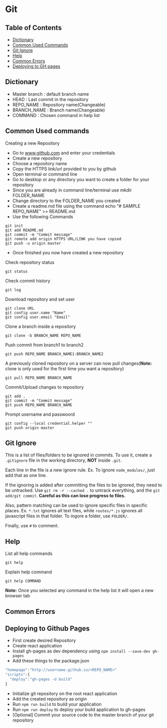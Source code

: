 # Git

## Table of Contents
- [Dictionary](#dictionary)
- [Common Used Commands](#common-used-commands)
- [Git Ignore](#git-ignore)
- [Help](#help)
- [Common Errors](#common-errors)
- [Deploying to GH pages](#deploy)


## Dictionary
- Master branch : default branch name
- HEAD : Last commit in the repository
- REPO_NAME : Repository name(Changeable)
- BRANCH_NAME : Branch name(Changeable)
- COMMAND : Chosen command in help list

## Common Used commands

Creating a new Repository
- Go to www.github.com and enter your credentials
- Create a new repository
- Choose a repository name
- Copy the HTTPS link/url provided to you by github
- Open terminal or command line
- Go to desktop or any directory you want to create a folder for your repository
- Since you are already in command line/terminal use mkdir FOLDER_NAME
- Change directory to the FOLDER_NAME you created
- Create a readme.md file using the command echo "# SAMPLE REPO_NAME" >> README.md
- Use the following Commands
```git
git init
git add README.md
git commit -m "Commit message"
git remote add origin HTTPS URL/LINK you have copied
git push -u origin master
```
- Once finished you now have created a new repository

Check repository status
```git
git status
```
Check commit history
```git
git log
```

Download repository and set user
```git
git clone URL
git config user.name "Name"
git config user.email "Email"
```

Clone a branch inside a repository
```git
git clone -b BRANCH_NAME REPO_NAME
```

Push commit from branch1 to branch2
```git
git push REPO_NAME BRANCH_NAME1:BRANCH_NAME2
```

A previously cloned repository on a server can now pull changes(**Note:** clone is only used for the first time you want a repository)

```git
git pull REPO_NAME BRANCH_NAME
```

Commit/Upload changes to repository
```git
git add .
git commit -m "Commit message"
git push REPO_NAME BRANCH_NAME
```

Prompt username and passwoord
```git
git config --local credential.helper ""
git push origin master
```

## Git Ignore

This is a list of files/folders to be ignored in commits. To use it, create a `.gitignore` file in the working directory, **NOT** inside `.git`.  

Each line in the file is a new ignore rule. Ex. To ignore `node_modules/`, just add that as one line.  

If the ignoring is added after committing the files to be ignored, they need to be untracked. Use `git rm -r --cached .` to untrack everything, and the `git add/git commit`. **Careful as this can lose progress to files.**   

Also, pattern matching can be used to ignore specific files in specific places. Ex. `*.txt` ignores all text files, while `routes/*.js` ignores all javascript files in that folder. To ingore a folder, use `FOLDER/`.

Finally, use `#` to comment.

## Help

List all help commands
```git
git help
```

Explain help command
```git
git help COMMAND
```
**Note:** Once you selected any command in the help list it will open a new browser tab

## Common Errors

## Deploying to Github Pages

- First create desired Repository
- Create react application
- Install gh-pages as dev dependency using `npm install --save-dev gh-pages`
- Add these things to the package.json
```javascript
"homepage":"http://username.github.io/<REPO_NAME>"
"scripts":{
  "deploy":"gh-pages -d build"
}
```
- Initialize git repository on the root react application
- Add the created repository as origin
- Run `npm run build` to build your application
- Run `npm run deploy` to deploy your build application to gh-pages
- [Optional] Commit your source code to the master branch of your git repository
